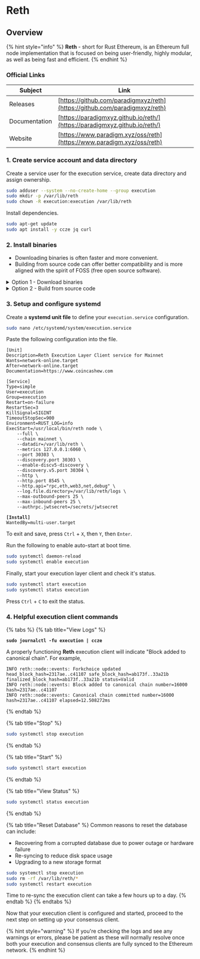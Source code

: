 # Reth

## Overview

{% hint style="info" %}
**Reth** - short for Rust Ethereum, is an Ethereum full node implementation that is focused on being user-friendly, highly modular, as well as being fast and efficient.
{% endhint %}

### Official Links

| Subject       | Link                                                                       |
| ------------- | -------------------------------------------------------------------------- |
| Releases      | [https://github.com/paradigmxyz/reth](https://github.com/paradigmxyz/reth) |
| Documentation | [https://paradigmxyz.github.io/reth/](https://paradigmxyz.github.io/reth/) |
| Website       | [https://www.paradigm.xyz/oss/reth](https://www.paradigm.xyz/oss/reth)     |

### 1. Create service account and data directory

Create a service user for the execution service, create data directory and assign ownership.

```bash
sudo adduser --system --no-create-home --group execution
sudo mkdir -p /var/lib/reth
sudo chown -R execution:execution /var/lib/reth
```

Install dependencies.

```bash
sudo apt-get update
sudo apt install -y ccze jq curl
```

### **2. Install binaries**

* Downloading binaries is often faster and more convenient.
* Building from source code can offer better compatibility and is more aligned with the spirit of FOSS (free open source software).

<details>

<summary>Option 1 - Download binaries</summary>

```bash
RELEASE_URL="https://api.github.com/repos/paradigmxyz/reth/releases/latest"
BINARIES_URL="$(curl -s $RELEASE_URL | jq -r ".assets[] | select(.name) | .browser_download_url" | grep x86_64-unknown-linux-gnu.tar.gz$ | grep -v op-reth)"

echo Downloading URL: $BINARIES_URL

cd $HOME
wget -O reth.tar.gz $BINARIES_URL
tar -xzvf reth.tar.gz -C $HOME
rm reth.tar.gz
```

Install the binaries and display the version.

```bash
sudo mv $HOME/reth /usr/local/bin
reth --version
```

</details>

<details>

<summary>Option 2 - Build from source code</summary>

**Install rust dependency**

```bash
curl --proto '=https' --tlsv1.2 -sSf https://sh.rustup.rs | sh
```

When prompted, enter '1' to proceed with the default install.

Update your environment variables.

```bash
echo export PATH="$HOME/.cargo/bin:$PATH" >> ~/.bashrc
source ~/.bashrc
```

Install rust dependencies.

```bash
sudo apt-get update
sudo apt install -y git libclang-dev pkg-config build-essential
```

Build the binaries.

```bash
mkdir -p ~/git
cd ~/git
git clone https://github.com/paradigmxyz/reth.git
cd reth
git fetch --tags
# Get latest tag name
latestTag=$(git describe --tags `git rev-list --tags --max-count=1`)
# Checkout latest tag
git checkout $latestTag
# Build the release
cargo build --release --features jemalloc
```

In case of compilation errors, run the following sequence.

```bash
rustup update
cargo clean
cargo build --release --features jemalloc
```

Verify Reth was built properly by checking the version number.

```bash
~/git/reth/target/release/reth --version
```

Install the binary.

```bash
sudo cp ~/git/reth/target/release/reth /usr/local/bin
```

</details>

### **3. Setup and configure systemd**

Create a **systemd unit file** to define your `execution.service` configuration.

```bash
sudo nano /etc/systemd/system/execution.service
```

Paste the following configuration into the file.

<pre class="language-bash"><code class="lang-bash">[Unit]
Description=Reth Execution Layer Client service for Mainnet
Wants=network-online.target
After=network-online.target
Documentation=https://www.coincashew.com

[Service]
Type=simple
User=execution
Group=execution
Restart=on-failure
RestartSec=3
KillSignal=SIGINT
TimeoutStopSec=900
Environment=RUST_LOG=info
ExecStart=/usr/local/bin/reth node \
    --full \
    --chain mainnet \
    --datadir=/var/lib/reth \
    --metrics 127.0.0.1:6060 \
    --port 30303 \
    --discovery.port 30303 \
    --enable-discv5-discovery \
    --discovery.v5.port 30304 \
    --http \
    --http.port 8545 \
    --http.api="rpc,eth,web3,net,debug" \
    --log.file.directory=/var/lib/reth/logs \ 
    --max-outbound-peers 25 \
    --max-inbound-peers 25 \
    --authrpc.jwtsecret=/secrets/jwtsecret
   
<strong>[Install]
</strong>WantedBy=multi-user.target
</code></pre>

To exit and save, press `Ctrl` + `X`, then `Y`, then `Enter`.

Run the following to enable auto-start at boot time.

```bash
sudo systemctl daemon-reload
sudo systemctl enable execution
```

Finally, start your execution layer client and check it's status.

```bash
sudo systemctl start execution
sudo systemctl status execution
```

Press `Ctrl` + `C` to exit the status.

### 4. Helpful execution client commands

{% tabs %}
{% tab title="View Logs" %}
<pre class="language-bash"><code class="lang-bash"><strong>sudo journalctl -fu execution | ccze
</strong></code></pre>

A properly functioning **Reth** execution client will indicate "Block added to canonical chain". For example,

```
INFO reth::node::events: Forkchoice updated head_block_hash=2317ae..c41107 safe_block_hash=ab173f..33a21b finalized_block_hash=ab173f..33a21b status=Valid
INFO reth::node::events: Block added to canonical chain number=16000 hash=2317ae..c41107
INFO reth::node::events: Canonical chain committed number=16000 hash=2317ae..c41107 elapsed=12.508272ms
```
{% endtab %}

{% tab title="Stop" %}
```bash
sudo systemctl stop execution
```
{% endtab %}

{% tab title="Start" %}
```bash
sudo systemctl start execution
```
{% endtab %}

{% tab title="View Status" %}
```bash
sudo systemctl status execution
```
{% endtab %}

{% tab title="Reset Database" %}
Common reasons to reset the database can include:

* Recovering from a corrupted database due to power outage or hardware failure
* Re-syncing to reduce disk space usage
* Upgrading to a new storage format

```bash
sudo systemctl stop execution
sudo rm -rf /var/lib/reth/*
sudo systemctl restart execution
```

Time to re-sync the execution client can take a few hours up to a day.
{% endtab %}
{% endtabs %}

Now that your execution client is configured and started, proceed to the next step on setting up your consensus client.

{% hint style="warning" %}
If you're checking the logs and see any warnings or errors, please be patient as these will normally resolve once both your execution and consensus clients are fully synced to the Ethereum network.
{% endhint %}
